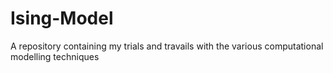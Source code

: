 # Ising-Model
 A repository containing my trials and travails with the various computational modelling techniques

